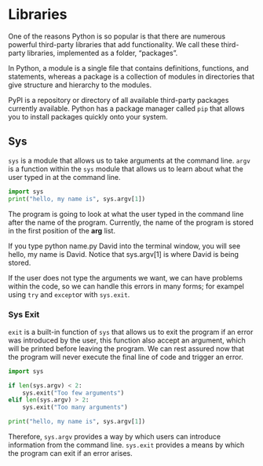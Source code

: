 # Libraries
One of the reasons Python is so popular is that there are numerous powerful third-party libraries that add functionality. We call these third-party libraries, implemented as a folder, “packages”.

In Python, a module is a single file that contains definitions, functions, and statements, whereas a package is a collection of modules in directories that give structure and hierarchy to the modules.

PyPI is a repository or directory of all available third-party packages currently available. Python has a package manager called `pip` that allows you to install packages quickly onto your system.

## Sys

`sys` is a module that allows us to take arguments at the command line. `argv` is a function within the `sys` module that allows us to learn about what the user typed in at the command line. 

```python
import sys
print("hello, my name is", sys.argv[1])
```

The program is going to look at what the user typed in the command line after the name of the program. Currently, the name of the program is stored in the first position of the **arg** list. 

If you type python name.py David into the terminal window, you will see hello, my name is David. Notice that sys.argv[1] is where David is being stored. 

If the user does not type the arguments we want, we can have problems within the code, so we can handle this errors in many forms; for exampel using `try` and `except`or with `sys.exit`.

### Sys Exit 

`exit` is a built-in function of `sys` that allows us to exit the program if an error was introduced by the user, this function also accept an argument, which will be printed before leaving the program. We can rest assured now that the program will never execute the final line of code and trigger an error. 
```python
import sys

if len(sys.argv) < 2:
    sys.exit("Too few arguments")
elif len(sys.argv) > 2:
    sys.exit("Too many arguments")

print("hello, my name is", sys.argv[1])
```

Therefore, `sys.argv` provides a way by which users can introduce information from the command line. `sys.exit` provides a means by which the program can exit if an error arises.